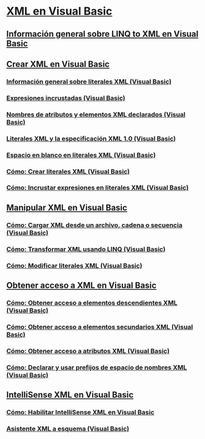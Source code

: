 # [XML en Visual Basic](index.md)
## [Información general sobre LINQ to XML en Visual Basic](overview-of-linq-to-xml.md)
## [Crear XML en Visual Basic](creating-xml.md)
### [Información general sobre literales XML (Visual Basic)](xml-literals-overview.md)
### [Expresiones incrustadas (Visual Basic)](embedded-expressions-in-xml.md)
### [Nombres de atributos y elementos XML declarados (Visual Basic)](names-of-declared-xml-elements-and-attributes.md)
### [Literales XML y la especificación XML 1.0 (Visual Basic)](xml-literals-and-the-xml-1-0-specification.md)
### [Espacio en blanco en literales XML (Visual Basic)](white-space-in-xml-literals.md)
### [Cómo: Crear literales XML (Visual Basic)](how-to-create-xml-literals.md)
### [Cómo: Incrustar expresiones en literales XML (Visual Basic)](how-to-embed-expressions-in-xml-literals.md)
## [Manipular XML en Visual Basic](manipulating-xml.md)
### [Cómo: Cargar XML desde un archivo, cadena o secuencia (Visual Basic)](how-to-load-xml-from-a-file-string-or-stream.md)
### [Cómo: Transformar XML usando LINQ (Visual Basic)](how-to-transform-xml-by-using-linq.md)
### [Cómo: Modificar literales XML (Visual Basic)](how-to-modify-xml-literals.md)
## [Obtener acceso a XML en Visual Basic](accessing-xml.md)
### [Cómo: Obtener acceso a elementos descendientes XML (Visual Basic)](how-to-access-xml-descendant-elements.md)
### [Cómo: Obtener acceso a elementos secundarios XML (Visual Basic)](how-to-access-xml-child-elements.md)
### [Cómo: Obtener acceso a atributos XML (Visual Basic)](how-to-access-xml-attributes.md)
### [Cómo: Declarar y usar prefijos de espacio de nombres XML (Visual Basic)](how-to-declare-and-use-xml-namespace-prefixes.md)
## [IntelliSense XML en Visual Basic](xml-intellisense.md)
### [Cómo: Habilitar IntelliSense XML en Visual Basic](how-to-enable-xml-intellisense.md)
### [Asistente XML a esquema (Visual Basic)](xml-to-schema-wizard.md)
